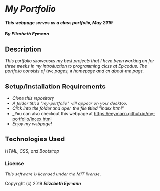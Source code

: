 # _My Portfolio_

#### _This webpage serves as a class portfolio, May 2019_

#### By _**Elizabeth Eymann**_

## Description

_This portfolio showcases my best projects that I have been working on for three weeks in my introduction to programming class at Epicodus. The portfolio consists of two pages, a homepage and an about-me page._

## Setup/Installation Requirements

* _Clone this repository_
* _A folder titled "my-portfolio" will appear on your desktop._
* _Click into the folder and open the file titled "index.html"_
* _You can also checkout this webpage at https://eeymann.github.io/my-portfolio/index.html
* _Enjoy my webpage!_

## Technologies Used

_HTML, CSS, and Bootstrap_

### License

*This software is licensed under the MIT license.*

Copyright (c) 2019 **_Elizabeth Eymann_**
